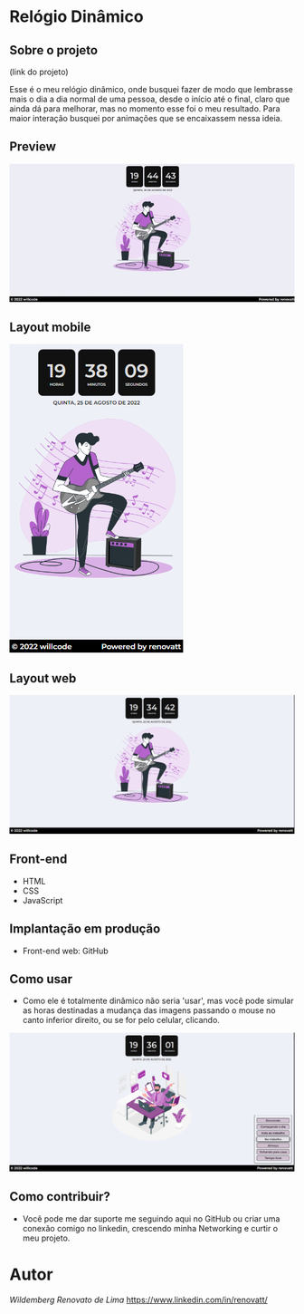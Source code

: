 # Relógio Dinâmico

## Sobre o projeto

(link do projeto)

Esse é o meu relógio dinâmico, onde busquei fazer de modo que lembrasse mais o dia a dia normal de uma pessoa, desde o início até o final, claro que ainda dá para melhorar, mas no momento esse foi o meu resultado. Para maior interação busquei por animações que se encaixassem nessa ideia.

## Preview
![Gif 1](https://github.com/renovatt/relogio-dinamico/blob/main/assets/readme/preview.gif)

## Layout mobile
![Mobile 1](https://github.com/renovatt/relogio-dinamico/blob/main/assets/readme/mobile-1.png) 

## Layout web
![Web 1](https://github.com/renovatt/relogio-dinamico/blob/main/assets/readme/web-1.png)

## Front-end
- HTML
- CSS 
- JavaScript

## Implantação em produção
- Front-end web: GitHub

## Como usar
- Como ele é totalmente dinâmico não seria 'usar', mas você pode simular as horas destinadas a mudança das imagens passando o mouse no canto inferior direito, ou se for pelo celular, clicando.

![Web 3](https://github.com/renovatt/relogio-dinamico/blob/main/assets/readme/web-2.png)

## Como contribuir?
- Você pode me dar suporte me seguindo aqui no GitHub ou criar uma conexão comigo no linkedin, crescendo minha Networking e curtir o meu projeto.

# Autor

*Wildemberg Renovato de Lima*
https://www.linkedin.com/in/renovatt/
